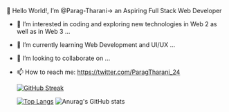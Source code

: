 👋 Hello World!, I’m @Parag-Tharani-> an Aspiring Full Stack Web Developer
- 👀 I’m interested in coding and exploring new technologies in Web 2 as well as in Web 3 ...
- 🌱 I’m currently learning Web Development and UI/UX ... 
- 💞️ I’m looking to collaborate on ... <would we updated soon>
- 📫 How to reach me: https://twitter.com/ParagTharani_24

  [![GitHub Streak](http://github-readme-streak-stats.herokuapp.com?user=Parag-Tharani&theme=vision-friendly-dark&hide_border=true&date_format=j%20M%5B%20Y%5D)](https://git.io/streak-stats)

  [![Top Langs](https://github-readme-stats.vercel.app/api/top-langs/?username=Parag-Tharani&langs_count=8)](https://github.com/anuraghazra/github-readme-stats)
  ![Anurag's GitHub stats](https://github-readme-stats.vercel.app/api?username=anuraghazra&show_icons=true&theme=radical)
